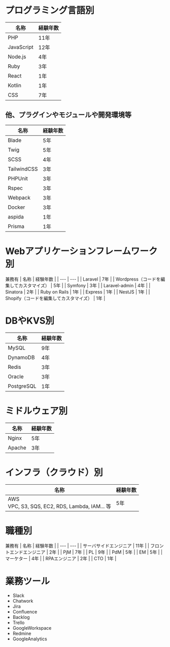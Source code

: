# プログラミング言語別
| 名称 | 経験年数 |
| --- | --- |
| PHP | 11年 |
| JavaScript | 12年 |
| Node.js | 4年 |
| Ruby | 3年 |
| React | 1年 |
| Kotlin | 1年 |
| CSS | 7年 |

## 他、プラグインやモジュールや開発環境等
| 名称 | 経験年数 |
| --- | --- |
| Blade | 5年 |
| Twig | 5年 |
| SCSS | 4年 |
| TailwindCSS | 3年 |
| PHPUnit | 3年 |
| Rspec | 3年 |
| Webpack | 3年 |
| Docker | 3年 |
| aspida | 1年 |
| Prisma | 1年 |

# Webアプリケーションフレームワーク別
兼務有
| 名称 | 経験年数 |
| --- | --- |
| Laravel | 7年 |
| Wordpress（コードを編集してカスタマイズ） | 5年 |
| Symfony | 3年 |
| Laravel-admin | 4年 |
| Sinatora | 2年 |
| Ruby on Rails | 1年 |
| Express | 1年 |
| NestJS | 1年 |
| Shopify（コードを編集してカスタマイズ） | 1年 |

# DBやKVS別
| 名称 | 経験年数 |
| --- | --- |
| MySQL | 9年 |
| DynamoDB | 4年 |
| Redis | 3年 |
| Oracle | 3年 |
| PostgreSQL | 1年 |

# ミドルウェア別
| 名称 | 経験年数 |
| --- | --- |
| Nginx | 5年 |
| Apache | 3年 |

# インフラ（クラウド）別
| 名称 | 経験年数 |
| --- | --- |
| AWS <br> VPC, S3, SQS, EC2, RDS, Lambda, IAM... 等 | 5年 |

# 職種別
兼務有
| 名称 | 経験年数 |
| --- | --- |
| サーバサイドエンジニア | 11年 |
| フロントエンドエンジニア | 2年 |
| PjM | 7年 |
| PL | 9年 |
| PdM | 5年 |
| EM | 5年 |
| マーケター | 4年 |
| RPAエンジニア | 2年 |
| CTO | 1年 |

# 業務ツール
- Slack
- Chatwork
- Jira
- Confluence
- Backlog
- Trello
- GoogleWorkspace
- Redmine
- GoogleAnalytics

